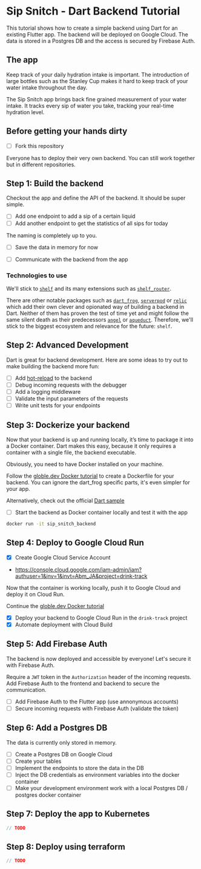 # Sip Snitch - Dart Backend Tutorial

This tutorial shows how to create a simple backend using Dart for an existing Flutter app.
The backend will be deployed on Google Cloud.
The data is stored in a Postgres DB and the access is secured by Firebase Auth.

## The app

Keep track of your daily hydration intake is important.
The introduction of large bottles such as the Stanley Cup makes it hard to keep track of your water intake throughout the day.

The Sip Snitch app brings back fine grained measurement of your water intake.
It tracks every sip of water you take, tracking your real-time hydration level.

## Before getting your hands dirty

- [ ] Fork this repository

Everyone has to deploy their very own backend.
You can still work together but in different repositories.

## Step 1: Build the backend

Checkout the app and define the API of the backend.
It should be super simple.

- [ ] Add one endpoint to add a sip of a certain liquid
- [ ] Add another endpoint to get the statistics of all sips for today

The naming is completely up to you.

- [ ] Save the data in memory for now

- [ ] Communicate with the backend from the app

### Technologies to use

We'll stick to [`shelf`](https://pub.dev/packages/shelf) and its many extensions such as [`shelf_router`](https://pub.dev/packages/shelf_router).

There are other notable packages such as [`dart_frog`](https://pub.dev/packages/dart_frog), [`serverpod`](https://pub.dev/packages/serverpod) or [`relic`](https://pub.dev/packages/relic) which add their own clever and opionated way of building a backend in Dart.
Neither of them has proven the test of time yet and might follow the same silent death as their predecessors [`angel`](https://github.com/angel-dart/angel) or [`aqueduct`](https://aqueduct.io/).
Therefore, we'll stick to the biggest ecosystem and relevance for the future: `shelf`.

## Step 2: Advanced Development

Dart is great for backend development.
Here are some ideas to try out to make building the backend more fun:

- [ ] Add [hot-reload](https://pub.dev/packages?q=hotreload) to the backend
- [ ] Debug incoming requests with the debugger
- [ ] Add a logging middleware
- [ ] Validate the input parameters of the requests
- [ ] Write unit tests for your endpoints

## Step 3: Dockerize your backend

Now that your backend is up and running locally, it’s time to package it into a Docker container.
Dart makes this easy, because it only requires a container with a single file, the backend executable.

Obviously, you need to have Docker installed on your machine.

Follow the [globle.dev Docker tutorial](https://globe.dev/blog/4-ways-deploy-dart-backend/#containerize-your-dart-backend) to create a Dockerfile for your backend.
You can ignore the dart_frog specific parts, it's even simpler for your app.

Alternatively, check out the official [Dart sample](https://github.com/dart-lang/samples/tree/main/server/simple)

- [ ] Start the backend as Docker container locally and test it with the app

```bash
docker run -it sip_snitch_backend                       
```

## Step 4: Deploy to Google Cloud Run
- [x] Create Google Cloud Service Account
- https://console.cloud.google.com/iam-admin/iam?authuser=1&inv=1&invt=Abm_JA&project=drink-track

Now that the container is working locally, push it to Google Cloud and deploy it on Cloud Run.

Continue the [globle.dev Docker tutorial](https://globe.dev/blog/4-ways-deploy-dart-backend/#google-cloud-run--serverless)

- [x] Deploy your backend to Google Cloud Run in the `drink-track` project
- [x] Automate deployment with Cloud Build

## Step 5: Add Firebase Auth

The backend is now deployed and accessible by everyone!
Let's secure it with Firebase Auth.

Require a `JWT` token in the `Authorization` header of the incoming requests.
Add Firebase Auth to the frontend and backend to secure the communication.

- [ ] Add Firebase Auth to the Flutter app (use annonymous accounts)
- [ ] Secure incoming requests with Firebase Auth (validate the token)

## Step 6: Add a Postgres DB

The data is currently only stored in memory.

- [ ] Create a Postgres DB on Google Cloud
- [ ] Create your tables
- [ ] Implement the endpoints to store the data in the DB
- [ ] Inject the DB credentials as environment variables into the docker container
- [ ] Make your development environment work with a local Postgres DB / postgres docker container

## Step 7: Deploy the app to Kubernetes

```dart
// TODO
```

## Step 8: Deploy using terraform

```dart
// TODO
```
